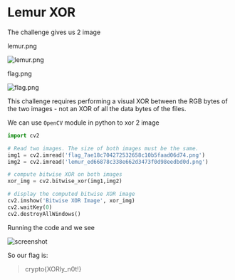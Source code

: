 # Lemur XOR
The challenge gives us 2 image 

lemur.png

![lemur.png]('https://cryptohack.org/static/challenges/lemur_ed66878c338e662d3473f0d98eedbd0d.png')

flag.png

![flag.png]('https://cryptohack.org/static/challenges/flag_7ae18c704272532658c10b5faad06d74.png')


This challenge requires performing a visual XOR between the RGB bytes of the two images - not an XOR of all the data bytes of the files.

We can use `OpenCV` module in python to xor 2 image

```py
import cv2

# Read two images. The size of both images must be the same.
img1 = cv2.imread('flag_7ae18c704272532658c10b5faad06d74.png')
img2 = cv2.imread('lemur_ed66878c338e662d3473f0d98eedbd0d.png')

# compute bitwise XOR on both images
xor_img = cv2.bitwise_xor(img1,img2)

# display the computed bitwise XOR image
cv2.imshow('Bitwise XOR Image', xor_img)
cv2.waitKey(0)
cv2.destroyAllWindows()
```

Running the code and we see

![screenshot](./Screenshot%2023-05-30%201221.png)

So our flag is:

>crypto{XORly_n0t!}


